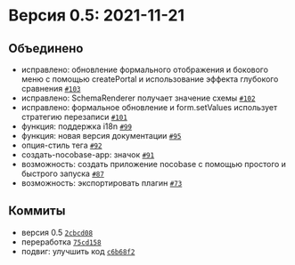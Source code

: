 # Bерсия 0.5: 2021-11-21

## Объединено

- исправлено: обновление формального отображения и бокового меню с помощью createPortal и использование эффекта глубокого сравнения [`#103`](https://github.com/nocobase/nocobase/pull/103)
- исправлено: SchemaRenderer получает значение схемы [`#102`](https://github.com/nocobase/nocobase/pull/102)
- исправлено: формальное обновление и form.setValues использует стратегию перезаписи [`#101`](https://github.com/nocobase/nocobase/pull/101)
- функция: поддержка i18n [`#99`](https://github.com/nocobase/nocobase/pull/99)
- функция: новая версия документации [`#95`](https://github.com/nocobase/nocobase/pull/95)
- опция-стиль тега [`#92`](https://github.com/nocobase/nocobase/pull/92)
- создать-nocobase-app: значок [`#91`](https://github.com/nocobase/nocobase/pull/91)
- возможность: создать приложение nocobase с помощью простого и быстрого запуска [`#87`](https://github.com/nocobase/nocobase/pull/87)
- возможность: экспортировать плагин [`#73`](https://github.com/nocobase/nocobase/pull/73)

## Коммиты

- версия 0.5 [`2cbcd08`](https://github.com/nocobase/nocobase/commit/2cbcd087ce6629d8f0df550ee35e02065db41dbc)
- переработка [`75cd158`](https://github.com/nocobase/nocobase/commit/75cd158a270935559a9922d1dd074811253013b9)
- подвиг: улучшить код [`c6b68f2`](https://github.com/nocobase/nocobase/commit/c6b68f2b10e4e8df5257345f5e39408666c5810d)
